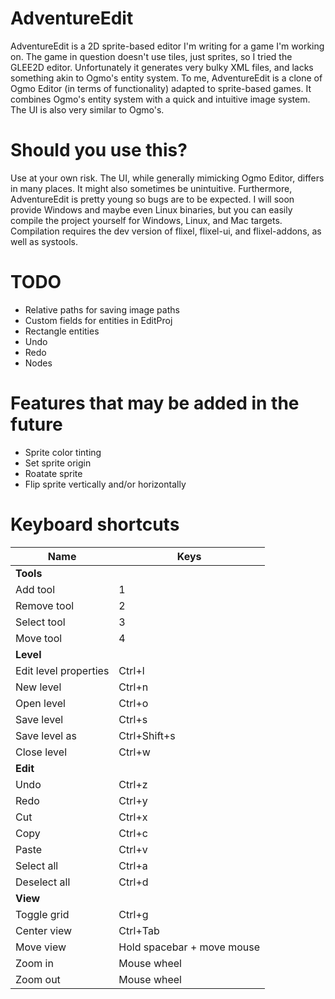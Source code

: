 # AdventureEdit
AdventureEdit is a 2D sprite-based editor I'm writing for a game I'm working on. The game in question doesn't use tiles,
just sprites, so I tried the GLEE2D editor. Unfortunately it generates very bulky XML files, and lacks something akin to
Ogmo's entity system. To me, AdventureEdit is a clone of Ogmo Editor (in terms of functionality) adapted to sprite-based games.
It combines Ogmo's entity system with a quick and intuitive image system. The UI is also very similar to Ogmo's.

# Should you use this?
Use at your own risk. The UI, while generally mimicking Ogmo Editor, differs in many places. It might also sometimes be
unintuitive. Furthermore, AdventureEdit is pretty young so bugs are to be expected. I will soon provide Windows and maybe
even Linux binaries, but you can easily compile the project yourself for Windows, Linux, and Mac targets. Compilation
requires the dev version of flixel, flixel-ui, and flixel-addons, as well as systools.

# TODO
* Relative paths for saving image paths
* Custom fields for entities in EditProj
* Rectangle entities
* Undo
* Redo
* Nodes

# Features that may be added in the future
* Sprite color tinting
* Set sprite origin
* Roatate sprite
* Flip sprite vertically and/or horizontally

# Keyboard shortcuts
| Name                  | Keys                       |
|-----------------------|----------------------------|
| **Tools**             |                            |
| Add tool              | 1                          |
| Remove tool           | 2                          |
| Select tool           | 3                          |
| Move tool             | 4                          |
| **Level**             |                            |
| Edit level properties | Ctrl+l                     |
| New level             | Ctrl+n                     |
| Open level            | Ctrl+o                     |
| Save level            | Ctrl+s                     |
| Save level as         | Ctrl+Shift+s               |
| Close level           | Ctrl+w                     |
| **Edit**              |                            |
| Undo                  | Ctrl+z                     |
| Redo                  | Ctrl+y                     |
| Cut                   | Ctrl+x                     |
| Copy                  | Ctrl+c                     |
| Paste                 | Ctrl+v                     |
| Select all            | Ctrl+a                     |
| Deselect all          | Ctrl+d                     |
| **View**              |                            |
| Toggle grid           | Ctrl+g                     |
| Center view           | Ctrl+Tab                   |
| Move view             | Hold spacebar + move mouse |
| Zoom in               | Mouse wheel                |
| Zoom out              | Mouse wheel                |
